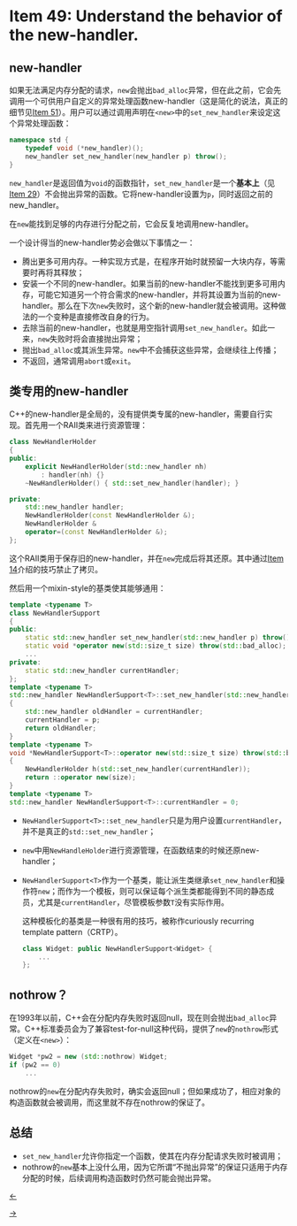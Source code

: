 # Item 49: Understand the behavior of the new-handler.

## new-handler

如果无法满足内存分配的请求，`new`会抛出`bad_alloc`异常，但在此之前，它会先调用一个可供用户自定义的异常处理函数new-handler（这是简化的说法，真正的细节见[Item 51](../Item%2051)）。用户可以通过调用声明在`<new>`中的`set_new_handler`来设定这个异常处理函数：

```cpp
namespace std {
    typedef void (*new_handler)();
    new_handler set_new_handler(new_handler p) throw();
}
```

`new_handler`是返回值为`void`的函数指针，`set_new_handler`是一个**基本上**（见[Item 29](../Item%2029)）不会抛出异常的函数。它将new-handler设置为`p`，同时返回之前的new_handler。

在`new`能找到足够的内存进行分配之前，它会反复地调用new-handler。

一个设计得当的new-handler势必会做以下事情之一：

- 腾出更多可用内存。一种实现方式是，在程序开始时就预留一大块内存，等需要时再将其释放；
- 安装一个不同的new-handler。如果当前的new-handler不能找到更多可用内存，可能它知道另一个符合需求的new-handler，并将其设置为当前的new-handler。那么在下次`new`失败时，这个新的new-handler就会被调用。这种做法的一个变种是直接修改自身的行为。
- 去除当前的new-handler，也就是用空指针调用`set_new_handler`。如此一来，`new`失败时将会直接抛出异常；
- 抛出`bad_alloc`或其派生异常。`new`中不会捕获这些异常，会继续往上传播；
- 不返回，通常调用`abort`或`exit`。

## 类专用的new-handler

C++的new-handler是全局的，没有提供类专属的new-handler，需要自行实现。首先用一个RAII类来进行资源管理：

```cpp
class NewHandlerHolder
{
public:
    explicit NewHandlerHolder(std::new_handler nh)
        : handler(nh) {}
    ~NewHandlerHolder() { std::set_new_handler(handler); }

private:
    std::new_handler handler;
    NewHandlerHolder(const NewHandlerHolder &);
    NewHandlerHolder &
    operator=(const NewHandlerHolder &);
};
```

这个RAII类用于保存旧的new-handler，并在`new`完成后将其还原。其中通过[Item 14](../Item%2014)介绍的技巧禁止了拷贝。

然后用一个mixin-style的基类使其能够通用：

```cpp
template <typename T>
class NewHandlerSupport
{
public:
    static std::new_handler set_new_handler(std::new_handler p) throw();
    static void *operator new(std::size_t size) throw(std::bad_alloc);
    ...
private:
    static std::new_handler currentHandler;
};
template <typename T>
std::new_handler NewHandlerSupport<T>::set_new_handler(std::new_handler p) throw()
{
    std::new_handler oldHandler = currentHandler;
    currentHandler = p;
    return oldHandler;
}
template <typename T>
void *NewHandlerSupport<T>::operator new(std::size_t size) throw(std::bad_alloc)
{
    NewHandlerHolder h(std::set_new_handler(currentHandler));
    return ::operator new(size);
}
template <typename T>
std::new_handler NewHandlerSupport<T>::currentHandler = 0;
```

- `NewHandlerSupport<T>::set_new_handler`只是为用户设置`currentHandler`，并不是真正的`std::set_new_handler`；

- `new`中用`NewHandleHolder`进行资源管理，在函数结束的时候还原new-handler；

- `NewHandlerSupport<T>`作为一个基类，能让派生类继承`set_new_handler`和操作符`new`；而作为一个模板，则可以保证每个派生类都能得到不同的静态成员，尤其是`currentHandler`，尽管模板参数`T`没有实际作用。

  这种模板化的基类是一种很有用的技巧，被称作curiously recurring template pattern（CRTP）。

  ```cpp
  class Widget: public NewHandlerSupport<Widget> {
      ...
  };
  ```

## nothrow？

在1993年以前，C++会在分配内存失败时返回null，现在则会抛出`bad_alloc`异常。C++标准委员会为了兼容test-for-null这种代码，提供了`new`的`nothrow`形式（定义在`<new>`）：

```cpp
Widget *pw2 = new (std::nothrow) Widget;
if (pw2 == 0)
    ...
```

nothrow的`new`在分配内存失败时，确实会返回null；但如果成功了，相应对象的构造函数就会被调用，而这里就不存在nothrow的保证了。

## 总结

- `set_new_handler`允许你指定一个函数，使其在内存分配请求失败时被调用；
- nothrow的`new`基本上没什么用，因为它所谓“不抛出异常”的保证只适用于内存分配的时候，后续调用构造函数时仍然可能会抛出异常。

<a href="../Item%2048"><-</a>

<a href="../Item%2050">-></a>
